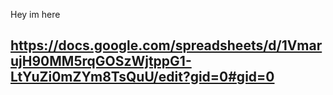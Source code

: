 Hey im here
## https://docs.google.com/spreadsheets/d/1VmarujH90MM5rqGOSzWjtppG1-LtYuZi0mZYm8TsQuU/edit?gid=0#gid=0
